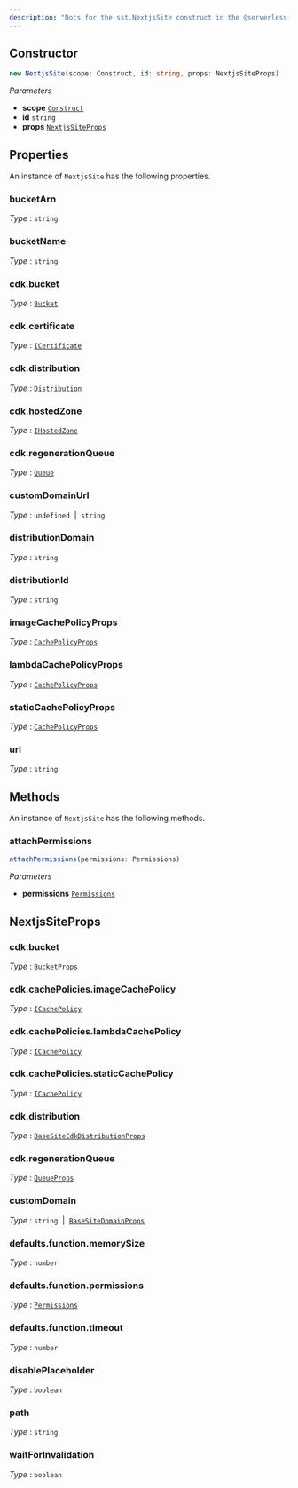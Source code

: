```yaml
---
description: "Docs for the sst.NextjsSite construct in the @serverless-stack/resources package"
---
```



## Constructor
```ts
new NextjsSite(scope: Construct, id: string, props: NextjsSiteProps)
```
_Parameters_
- __scope__ [`Construct`](https://docs.aws.amazon.com/cdk/api/v2/docs/constructs.Construct.html)
- __id__ `string`
- __props__ [`NextjsSiteProps`](#nextjssiteprops)
## Properties
An instance of `NextjsSite` has the following properties.
### bucketArn

_Type_ : `string`

### bucketName

_Type_ : `string`


### cdk.bucket

_Type_ : [`Bucket`](https://docs.aws.amazon.com/cdk/api/v2/docs/aws-cdk-lib.Bucket.html)

### cdk.certificate

_Type_ : [`ICertificate`](https://docs.aws.amazon.com/cdk/api/v2/docs/aws-cdk-lib.ICertificate.html)

### cdk.distribution

_Type_ : [`Distribution`](https://docs.aws.amazon.com/cdk/api/v2/docs/aws-cdk-lib.Distribution.html)

### cdk.hostedZone

_Type_ : [`IHostedZone`](https://docs.aws.amazon.com/cdk/api/v2/docs/aws-cdk-lib.IHostedZone.html)

### cdk.regenerationQueue

_Type_ : [`Queue`](https://docs.aws.amazon.com/cdk/api/v2/docs/aws-cdk-lib.Queue.html)


### customDomainUrl

_Type_ : `undefined`&nbsp; | &nbsp;`string`

### distributionDomain

_Type_ : `string`

### distributionId

_Type_ : `string`

### imageCachePolicyProps

_Type_ : [`CachePolicyProps`](https://docs.aws.amazon.com/cdk/api/v2/docs/aws-cdk-lib.CachePolicyProps.html)

### lambdaCachePolicyProps

_Type_ : [`CachePolicyProps`](https://docs.aws.amazon.com/cdk/api/v2/docs/aws-cdk-lib.CachePolicyProps.html)

### staticCachePolicyProps

_Type_ : [`CachePolicyProps`](https://docs.aws.amazon.com/cdk/api/v2/docs/aws-cdk-lib.CachePolicyProps.html)

### url

_Type_ : `string`

## Methods
An instance of `NextjsSite` has the following methods.
### attachPermissions

```ts
attachPermissions(permissions: Permissions)
```
_Parameters_
- __permissions__ [`Permissions`](Permissions)
## NextjsSiteProps

### cdk.bucket

_Type_ : [`BucketProps`](https://docs.aws.amazon.com/cdk/api/v2/docs/aws-cdk-lib.BucketProps.html)


### cdk.cachePolicies.imageCachePolicy

_Type_ : [`ICachePolicy`](https://docs.aws.amazon.com/cdk/api/v2/docs/aws-cdk-lib.ICachePolicy.html)

### cdk.cachePolicies.lambdaCachePolicy

_Type_ : [`ICachePolicy`](https://docs.aws.amazon.com/cdk/api/v2/docs/aws-cdk-lib.ICachePolicy.html)

### cdk.cachePolicies.staticCachePolicy

_Type_ : [`ICachePolicy`](https://docs.aws.amazon.com/cdk/api/v2/docs/aws-cdk-lib.ICachePolicy.html)


### cdk.distribution

_Type_ : [`BaseSiteCdkDistributionProps`](BaseSiteCdkDistributionProps)

### cdk.regenerationQueue

_Type_ : [`QueueProps`](https://docs.aws.amazon.com/cdk/api/v2/docs/aws-cdk-lib.QueueProps.html)


### customDomain

_Type_ : `string`&nbsp; | &nbsp;[`BaseSiteDomainProps`](BaseSiteDomainProps)



### defaults.function.memorySize

_Type_ : `number`

### defaults.function.permissions

_Type_ : [`Permissions`](Permissions)

### defaults.function.timeout

_Type_ : `number`



### disablePlaceholder

_Type_ : `boolean`




### path

_Type_ : `string`

### waitForInvalidation

_Type_ : `boolean`
